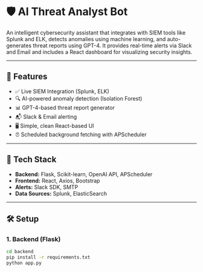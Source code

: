 # 🛡️ AI Threat Analyst Bot

An intelligent cybersecurity assistant that integrates with SIEM tools like Splunk and ELK, detects anomalies using machine learning, and auto-generates threat reports using GPT-4. It provides real-time alerts via Slack and Email and includes a React dashboard for visualizing security insights.

---

## 🚀 Features

- ✅ Live SIEM Integration (Splunk, ELK)
- 🔍 AI-powered anomaly detection (Isolation Forest)
- 📊 GPT-4-based threat report generator
- 📬 Slack & Email alerting
- 🖥️ Simple, clean React-based UI
- ⏰ Scheduled background fetching with APScheduler

---

## 🔧 Tech Stack

- **Backend:** Flask, Scikit-learn, OpenAI API, APScheduler
- **Frontend:** React, Axios, Bootstrap
- **Alerts:** Slack SDK, SMTP
- **Data Sources:** Splunk, ElasticSearch

---

## 🛠️ Setup

### 1. Backend (Flask)
```bash
cd backend
pip install -r requirements.txt
python app.py
